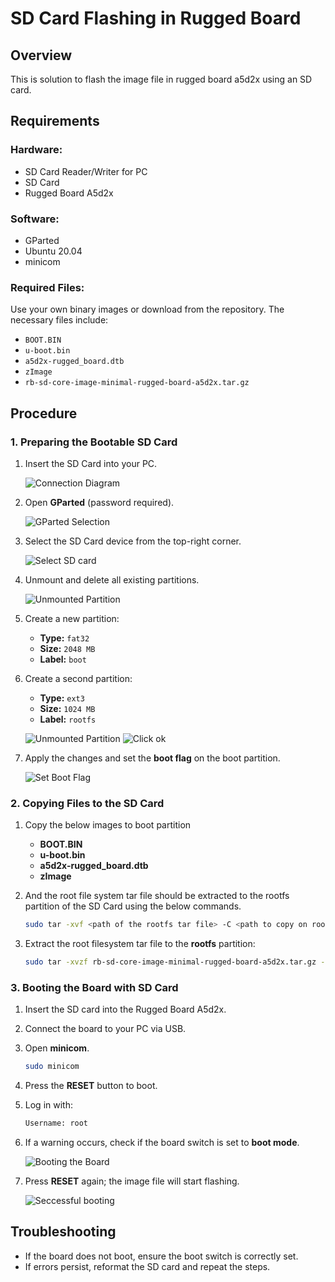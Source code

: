 # SD Card Flashing in Rugged Board

## Overview

This is solution to flash the image file in rugged board a5d2x using an SD card.

## Requirements

### Hardware:
- SD Card Reader/Writer for PC
- SD Card
- Rugged Board A5d2x

### Software:
- GParted
- Ubuntu 20.04
- minicom

### Required Files:
Use your own binary images or download from the repository. The necessary files include:
- `BOOT.BIN`
- `u-boot.bin`
- `a5d2x-rugged_board.dtb`
- `zImage`
- `rb-sd-core-image-minimal-rugged-board-a5d2x.tar.gz`

## Procedure

### 1. Preparing the Bootable SD Card

1. Insert the SD Card into your PC.
   
    ![Connection Diagram](https://github.com/user-attachments/assets/7dd37cef-6f24-47d7-9fe3-8bf6b94c4d00)
   
3. Open **GParted** (password required).

   ![GParted Selection](https://github.com/user-attachments/assets/8ad335db-858e-4e6c-89f8-e619fbdfd7cd)
   
4. Select the SD Card device from the top-right corner.

   ![Select SD card](https://github.com/user-attachments/assets/46442307-1c65-4016-bfa5-083d485c59b1)

6. Unmount and delete all existing partitions.

   ![Unmounted Partition](https://github.com/user-attachments/assets/629262fb-7c59-47f3-905f-910c08273e67)
   
8. Create a new partition:
   - **Type:** `fat32`
   - **Size:** `2048 MB`
   - **Label:** `boot`
9. Create a second partition:
   - **Type:** `ext3`
   - **Size:** `1024 MB`
   - **Label:** `rootfs`

   ![Unmounted Partition](https://github.com/user-attachments/assets/5e924e89-ff37-4efc-8773-e162df5792f6)
   ![Click ok](https://github.com/user-attachments/assets/934bf6c7-d5b4-433d-9a02-751e2b111a97)
10. Apply the changes and set the **boot flag** on the boot partition.

      ![Set Boot Flag](https://github.com/user-attachments/assets/5535ad03-0932-4b11-be08-0319f17f1236)

### 2. Copying Files to the SD Card

1. Copy the below images to boot partition
   
   - **BOOT.BIN**
   - **u-boot.bin**
   - **a5d2x-rugged_board.dtb** 
   - **zImage**

2. And the root file system tar file should be extracted to the rootfs partition of the SD Card using the below commands.
   ```sh
   sudo tar -xvf <path of the rootfs tar file> -C <path to copy on rootfs partition>
   ```

3. Extract the root filesystem tar file to the **rootfs** partition:
   ```sh
   sudo tar -xvzf rb-sd-core-image-minimal-rugged-board-a5d2x.tar.gz -C /media/hostname/rootfs/
   ```

### 3. Booting the Board with SD Card

1. Insert the SD card into the Rugged Board A5d2x.
2. Connect the board to your PC via USB.
3. Open **minicom**.
    ```sh
   sudo minicom
   ```
5. Press the **RESET** button to boot.
6. Log in with:
   ```sh
   Username: root
   ```
7. If a warning occurs, check if the board switch is set to **boot mode**.
   
   ![Booting the Board](https://github.com/user-attachments/assets/c4c68a22-f126-4c50-8416-3ac4c8d97688)
   
10. Press **RESET** again; the image file will start flashing.

    ![Seccessful booting](https://github.com/user-attachments/assets/cfaae77d-fcb1-4bfc-a6ce-623953d24432)

## Troubleshooting

- If the board does not boot, ensure the boot switch is correctly set.
- If errors persist, reformat the SD card and repeat the steps.
